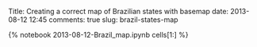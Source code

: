 Title: Creating a correct map of Brazilian states with basemap
date:  2013-08-12 12:45
comments: true
slug: brazil-states-map

{% notebook 2013-08-12-Brazil_map.ipynb cells[1:] %}
